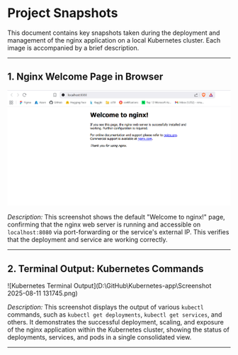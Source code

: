 # Project Snapshots

This document contains key snapshots taken during the deployment and management of the nginx application on a local Kubernetes cluster. Each image is accompanied by a brief description.

---

## 1. Nginx Welcome Page in Browser

![Nginx Welcome Page](https://github.com/Renuu007/Kubernetes-app/blob/0a1efdcc416bdc05868aecb923b5891aa8a07ed9/Screenshot%202025-08-11%20131610.png)

*Description:* This screenshot shows the default "Welcome to nginx!" page, confirming that the nginx web server is running and accessible on `localhost:8080` via port-forwarding or the service's external IP. This verifies that the deployment and service are working correctly.

---

## 2. Terminal Output: Kubernetes Commands

![Kubernetes Terminal Output](D:\GitHub\Kubernetes-app\Screenshot 2025-08-11 131745.png)

*Description:* This screenshot displays the output of various `kubectl` commands, such as `kubectl get deployments`, `kubectl get services`, and others. It demonstrates the successful deployment, scaling, and exposure of the nginx application within the Kubernetes cluster, showing the status of deployments, services, and pods in a single consolidated view.

---

